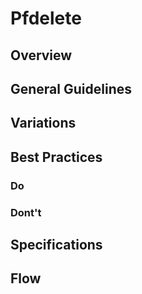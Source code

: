 # Pfdelete

## Overview

## General Guidelines

## Variations

## Best Practices

### Do

### Dont't

## Specifications

## Flow
